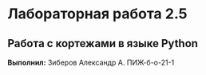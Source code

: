 # Лабораторная работа 2.5
## Работа с кортежами в языке Python


**Выполнил:** Зиберов Александр А. ПИЖ-б-о-21-1